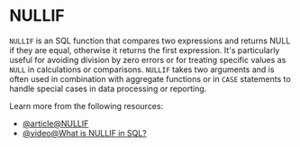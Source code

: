 # NULLIF

`NULLIF` is an SQL function that compares two expressions and returns NULL if they are equal, otherwise it returns the first expression. It's particularly useful for avoiding division by zero errors or for treating specific values as `NULL` in calculations or comparisons. `NULLIF` takes two arguments and is often used in combination with aggregate functions or in `CASE` statements to handle special cases in data processing or reporting.

Learn more from the following resources:

- [@article@NULLIF](https://www.w3schools.com/sql/func_sqlserver_nullif.asp)
- [@video@What is NULLIF in SQL?](https://www.youtube.com/watch?v=Jaw53T__RRY)